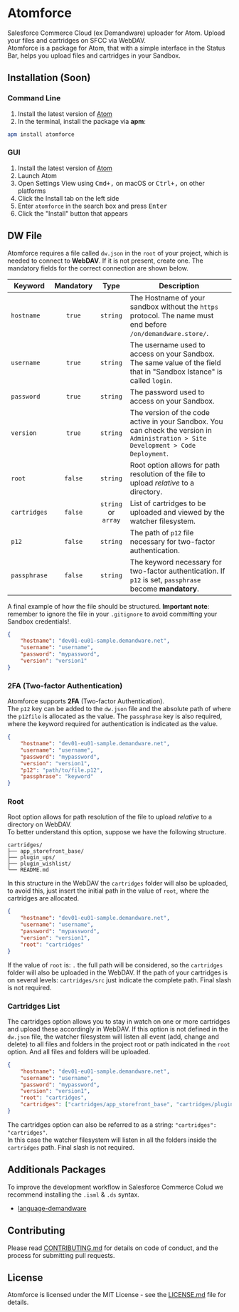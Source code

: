# Atomforce

Salesforce Commerce Cloud (ex Demandware) uploader for Atom. Upload your files and cartridges on SFCC via WebDAV. <br />
Atomforce is a package for Atom, that with a simple interface in the Status Bar, helps you upload files and cartridges in your Sandbox.

## Installation (Soon)

### Command Line

1.  Install the latest version of [Atom](https://atom.io)
2.  In the terminal, install the package via **apm**:

```sh
apm install atomforce
```

### GUI

1.  Install the latest version of [Atom](https://atom.io)
1.  Launch Atom
1.  Open Settings View using <kbd>Cmd+,</kbd> on macOS or <kbd>Ctrl+,</kbd> on other platforms
1.  Click the Install tab on the left side
1.  Enter `atomforce` in the search box and press <kbd>Enter</kbd>
1.  Click the "Install" button that appears

## DW File

Atomforce requires a file called `dw.json` in the `root` of your project, which is needed to connect to **WebDAV**. If it is not present, create one. The mandatory fields for the correct connection are shown below.

| Keyword  | Mandatory | Type | Description |
|----------|:---------:|:----:|-------------|
| `hostname` | `true` | `string` | The Hostname of your sandbox without the `https` protocol. The name must end before `/on/demandware.store/`. |
| `username` | `true` | `string` | The username used to access on your Sandbox. The same value of the field that in "Sandbox Istance" is called `login`. |
| `password` | `true` | `string` | The password used to access on your Sandbox. |
| `version` | `true` | `string` | The version of the code active in your Sandbox. You can check the version in `Administration > Site Development > Code Deployment`. |
| `root` | `false` | `string` | Root option allows for path resolution of the file to upload *relative* to a directory. |
| `cartridges` | `false` | `string` or `array` | List of cartridges to be uploaded and viewed by the watcher filesystem. |
| `p12` | `false` | `string` | The path of `p12` file necessary for two-factor authentication. |
| `passphrase` | `false` | `string` | The keyword necessary for two-factor authentication. If `p12` is set, `passphrase` become **mandatory**. |

A final example of how the file should be structured. **Important note**: remember to ignore the file in your `.gitignore` to avoid committing your Sandbox credentials!.

```json
{
    "hostname": "dev01-eu01-sample.demandware.net",
    "username": "username",
    "password": "mypassword",
    "version": "version1"
}
```

### 2FA (Two-factor Authentication)

Atomforce supports **2FA** (Two-factor Authentication). <br />
The `p12` key can be added to the `dw.json` file and the absolute path of where the `p12file` is allocated as the value. The `passphrase` key is also required, where the keyword required for authentication is indicated as the value.

```json
{
    "hostname": "dev01-eu01-sample.demandware.net",
    "username": "username",
    "password": "mypassword",
    "version": "version1",
    "p12": "path/to/file.p12",
    "passphrase": "keyword"
}
```

### Root

Root option allows for path resolution of the file to upload *relative* to a directory on WebDAV. <br />
To better understand this option, suppose we have the following structure.

```
cartridges/
├── app_storefront_base/
├── plugin_ups/
├── plugin_wishlist/
└── README.md
```
In this structure in the WebDAV the `cartridges` folder will also be uploaded, to avoid this, just insert the initial path in the value of `root`, where the cartridges are allocated.

```json
{
    "hostname": "dev01-eu01-sample.demandware.net",
    "username": "username",
    "password": "mypassword",
    "version": "version1",
    "root": "cartridges"
}
```

If the value of `root` is: `.` the full path will be considered, so the `cartridges` folder will also be uploaded in the WebDAV. If the path of your cartridges is on several levels: `cartridges/src` just indicate the complete path. Final slash is not required.

### Cartridges List

The cartridges option allows you to stay in watch on one or more cartridges and upload these accordingly in WebDAV. If this option is not defined in the `dw.json` file, the watcher filesystem will listen all event (add, change and delete) to all files and folders in the project root or path indicated in the `root` option. And all files and folders will be uploaded.

```json
{
    "hostname": "dev01-eu01-sample.demandware.net",
    "username": "username",
    "password": "mypassword",
    "version": "version1",
    "root": "cartridges",
    "cartridges": ["cartridges/app_storefront_base", "cartridges/plugin_ups"]
}
```

The cartridges option can also be referred to as a string: `"cartridges": "cartridges"`. <br />
In this case the watcher filesystem will listen in all the folders inside the `cartridges` path. Final slash is not required.

## Additionals Packages

To improve the development workflow in Salesforce Commerce Colud we recommend installing the `.isml` & `.ds` syntax.

-   [language-demandware](https://atom.io/packages/language-demandware)

## Contributing

Please read [CONTRIBUTING.md](https://github.com/matteobertoldo/atomforce/blob/master/CONTRIBUTING.md) for details on code of conduct, and the process for submitting pull requests.

## License

Atomforce is licensed under the MIT License - see the [LICENSE.md](https://github.com/matteobertoldo/atomforce/blob/master/LICENSE.md) file for details.
